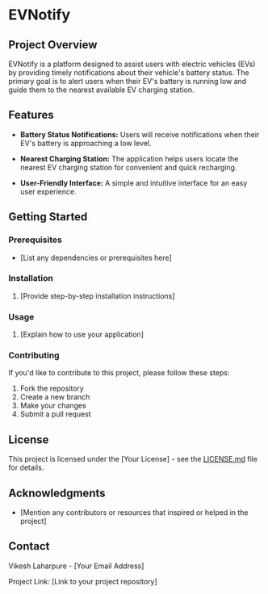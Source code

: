 # EVNotify

## Project Overview

EVNotify is a platform designed to assist users with electric vehicles (EVs) by providing timely notifications about their vehicle's battery status. The primary goal is to alert users when their EV's battery is running low and guide them to the nearest available EV charging station.

## Features

- **Battery Status Notifications:** Users will receive notifications when their EV's battery is approaching a low level.
  
- **Nearest Charging Station:** The application helps users locate the nearest EV charging station for convenient and quick recharging.

- **User-Friendly Interface:** A simple and intuitive interface for an easy user experience.

## Getting Started

### Prerequisites

- [List any dependencies or prerequisites here]

### Installation

1. [Provide step-by-step installation instructions]

### Usage

1. [Explain how to use your application]
  
### Contributing

If you'd like to contribute to this project, please follow these steps:

1. Fork the repository
2. Create a new branch
3. Make your changes
4. Submit a pull request

## License

This project is licensed under the [Your License] - see the [LICENSE.md](LICENSE.md) file for details.

## Acknowledgments

- [Mention any contributors or resources that inspired or helped in the project]

## Contact

Vikesh Laharpure - [Your Email Address]

Project Link: [Link to your project repository]
